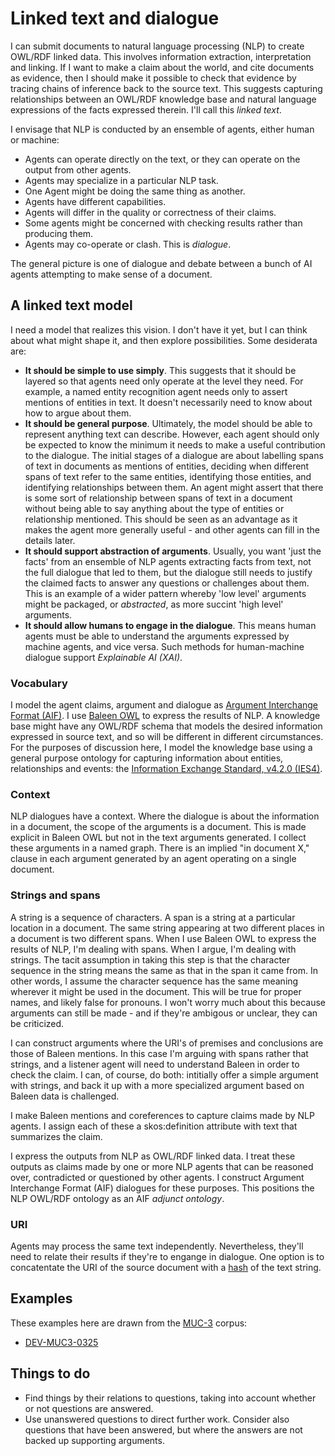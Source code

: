 # Linked text and dialogue

I can submit documents to natural language processing (NLP) to create OWL/RDF linked data. This involves information extraction, interpretation and linking. If I want to make a claim about the world, and cite documents as evidence, then I should make it possible to check that evidence by tracing chains of inference back to the source text. This suggests capturing relationships between an OWL/RDF knowledge base and natural language expressions of the facts expressed therein. I'll call this *linked text*.

I envisage that NLP is conducted by an ensemble of agents, either human or machine:
- Agents can operate directly on the text, or they can operate on the output from other agents.
- Agents may specialize in a particular NLP task.
- One Agent might be doing the same thing as another.
- Agents have different capabilities.
- Agents will differ in the quality or correctness of their claims.
- Some agents might be concerned with checking results rather than producing them.
- Agents may co-operate or clash. This is *dialogue*.

The general picture is one of dialogue and debate between a bunch of AI agents attempting to make sense of a document.

## A linked text model
I need a model that realizes this vision. I don't have it yet, but I can think about what might shape it, and then explore possibilities. Some desiderata are:
- **It should be simple to use simply**. This suggests that it should be layered so that agents need only operate at the level they need. For example, a named entity recognition agent needs only to assert mentions of entities in text. It doesn't necessarily need to know about how to argue about them.
- **It should be general purpose**. Ultimately, the model should be able to represent anything text can describe. However, each agent should only be expected to know the minimum it needs to make a useful contribution to the dialogue. The initial stages of a dialogue are about labelling spans of text in documents as mentions of entities, deciding when different spans of text refer to the same entities, identifying those entities, and identifying relationships between them. An agent might assert that there is some sort of relationship between spans of text in a document without being able to say anything about the type of entities or relationship mentioned. This should be seen as an advantage as it makes the agent more generally useful - and other agents can fill in the details later.
- **It should support abstraction of arguments**. Usually, you want 'just the facts' from an ensemble of NLP agents extracting facts from text, not the full dialogue that led to them, but the dialogue still needs to justify the claimed facts to answer any questions or challenges about them. This is an example of a wider pattern whereby 'low level' arguments might be packaged, or *abstracted*, as more succint 'high level' arguments.
- **It should allow humans to engage in the dialogue**. This means human agents must be able to understand the arguments expressed by machine agents, and vice versa. Such methods for human-machine dialogue support *Explainable AI (XAI)*. 

### Vocabulary
I model the agent claims, argument and dialogue as [Argument Interchange Format (AIF)](https://arg-tech.org/index.php/research/contributing-to-the-argument-interchange-format/). I use [Baleen OWL](https://github.com/dstl/baleen/blob/master/baleen-rdf/src/test/resources/uk/gov/dstl/baleen/consumers/file/documentRelationsAsLinks.rdf) to express the results of NLP. A knowledge base might have any OWL/RDF schema that models the desired information expressed in source text, and so will be different in different circumstances. For the purposes of discussion here, I model the knowledge base using a general purpose ontology for capturing information about entities, relationships and events: the [Information Exchange Standard, v4.2.0 (IES4)](https://github.com/dstl/IES4/blob/master/ies.md).

### Context
NLP dialogues have a context. Where the dialogue is about the information in a document, the scope of the arguments is a document. This is made explicit in Baleen OWL but not in the text arguments generated. I collect these arguments in a named graph. There is an implied "in document X," clause in each argument generated by an agent operating on a single document. 

### Strings and spans
A string is a sequence of characters. A span is a string at a particular location in a document. The same string appearing at two different places in a document is two different spans. When I use Baleen OWL to express the results of NLP, I'm dealing with spans. When I argue, I'm dealing with strings. The tacit assumption in taking this step is that the character sequence in the string means the same as that in the span it came from. In other words, I assume the character sequence has the same meaning wherever it might be used in the document. This will be true for proper names, and likely false for pronouns. I won't worry much about this because arguments can still be made - and if they're ambigous or unclear, they can be criticized.

I can construct arguments where the URI's of premises and conclusions are those of Baleen mentions. In this case I'm arguing with spans rather that strings, and a listener agent will need to understand Baleen in order to check the claim. I can, of course, do both: intitially offer a simple argument with strings, and back it up with a more specialized argument based on Baleen data is challenged.

I make Baleen mentions and coreferences to capture claims made by NLP agents. I assign each of these a skos:definition attribute with text that summarizes the claim.

I express the outputs from NLP as OWL/RDF linked data. I treat these outputs as claims made by one or more NLP agents that can be reasoned over, contradicted or questioned by other agents. I construct Argument Interchange Format (AIF) dialogues for these purposes. This positions the NLP OWL/RDF ontology as an AIF *adjunct ontology*.

### URI
Agents may process the same text independently. Nevertheless, they'll need to relate their results if they're to engange in dialogue. One option is to concatentate the URI of the source document with a [hash](https://github.com/dstl/eleatics/blob/master/xsl-utils/stringhash.xsl) of the text string.

## Examples
These examples here are drawn from the [MUC-3](https://github.com/dstl/muc3) corpus:

* [DEV-MUC3-0325](examples/DEV-MUC3-0325.md)

## Things to do
- Find things by their relations to questions, taking into account whether or not questions are answered.
- Use unanswered questions to direct further work. Consider also questions that have been answered, but where the answers are not backed up supporting arguments. 